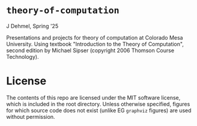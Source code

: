 
# `theory-of-computation`
J Dehmel, Spring '25

Presentations and projects for theory of computation at Colorado
Mesa University. Using textbook "Introduction to the Theory of
Computation", second edition by Michael Sipser (copyright 2006
Thomson Course Technology).

# License

The contents of this repo are licensed under the MIT software
license, which is included in the root directory. Unless
otherwise specified, figures for which source code does not
exist (unlike EG `graphviz` figures) are used without
permission.
